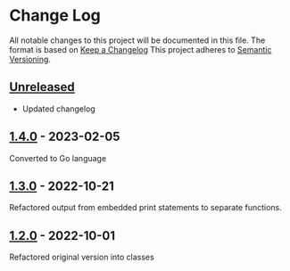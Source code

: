 # Change Log
All notable changes to this project will be documented in this file.
The format is based on [Keep a Changelog](http://keepachangelog.com/)
This project adheres to [Semantic Versioning](http://semver.org/).

## [Unreleased]
- Updated changelog

## [1.4.0] - 2023-02-05

Converted to Go language

## [1.3.0] - 2022-10-21

Refactored output from embedded print statements to separate functions.

## [1.2.0] - 2022-10-01

Refactored original version into classes

[Unreleased]: https://github.com/philhanna/freecellstats/compare/1.4.0..HEAD
[1.4.0]: https://github.com/philhanna/freecellstats/compare/1.3.0..1.4.0
[1.3.0]: https://github.com/philhanna/freecellstats/compare/1.2.0..1.3.0
[1.2.0]: https://github.com/philhanna/freecellstats/compare/8a475a5e1e01d4f1ca3334d3705a5c22d1f5b11d..1.2.0
